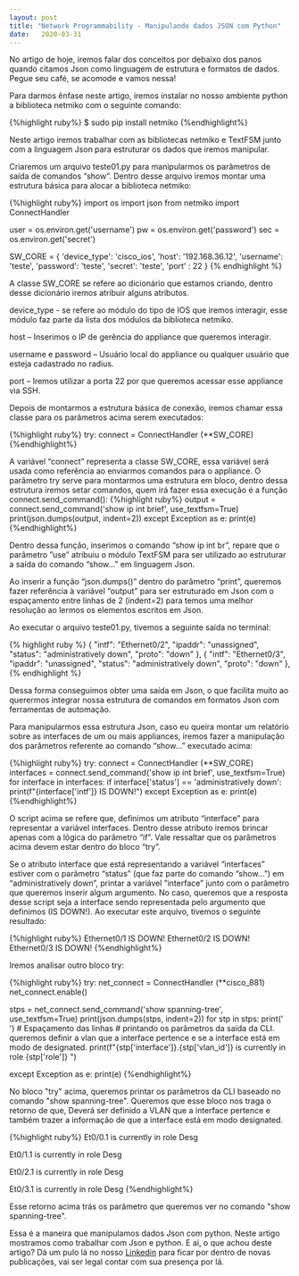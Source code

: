 ```yaml
---
layout: post 
title: "Network Programmability - Manipulando dados JSON com Python"
date:   2020-03-31
---
```


<p class="intro"><span class="dropcap">N</span>o artigo de hoje, iremos falar  dos conceitos por debaixo dos panos quando citamos Json como linguagem de estrutura e formatos de dados. Pegue seu café, se acomode e vamos nessa!</p>

<p>Para darmos ênfase neste artigo, iremos instalar no nosso ambiente python a biblioteca netmiko com o seguinte comando:</p>
{%highlight ruby%}
   $ sudo pip install netmiko
{%endhighlight%}
<p>Neste artigo iremos trabalhar com as bibliotecas netmiko e TextFSM junto com a linguagem Json para estruturar os dados que iremos manipular.</p>

<p>Criaremos um arquivo teste01.py para manipularmos os parâmetros de saída de comandos “show”. Dentro desse arquivo iremos montar uma estrutura básica para alocar a biblioteca netmiko:</p>
{%highlight ruby%}
 import os
 import json
 from netmiko import ConnectHandler

user = os.environ.get('username')
pw = os.environ.get('password')
sec = os.environ.get('secret')

SW_CORE = {
    'device_type': 'cisco_ios', 
    'host':   '192.168.36.12',
    'username': 'teste',
    'password': 'teste',
    'secret': 'teste', 
    'port' : 22
}
{% endhighlight %}
<p>A classe SW_CORE se refere ao dicionário que estamos criando, dentro desse dicionário iremos atribuir alguns atributos.</p>

<p>device_type - se refere ao módulo do tipo de IOS que iremos interagir, esse módulo faz parte da lista dos módulos da biblioteca netmiko.</p>

<p>host – Inserimos o IP de gerência do appliance que queremos interagir.</p>

<p>username e password – Usuário local do appliance ou qualquer usuário que esteja cadastrado no radius.</p>

<p>port – Iremos utilizar a porta 22 por que queremos acessar esse appliance via SSH.</p>

<p>Depois de montarmos a estrutura básica de conexão, iremos chamar essa classe para os parâmetros acima serem executados:   </p>
{%highlight ruby%}
 try:
	connect = ConnectHandler (**SW_CORE)
{%endhighlight%}

A variável “connect” representa a classe SW_CORE, essa variável será usada como referência ao enviarmos comandos para o appliance. O parâmetro try serve para montarmos uma estrutura em bloco, dentro dessa estrutura iremos setar comandos, quem irá fazer essa execução é a função connect.send_command():
{%highlight ruby%}
output = connect.send_command('show ip int brief', use_textfsm=True)
    print(json.dumps(output, indent=2))
except Exception as e:
    print(e)
{%endhighlight%}
<p>Dentro dessa função, inserimos o comando “show ip int br”, repare que o parâmetro ”use” atribuiu o módulo TextFSM para ser utilizado ao estruturar a saída do comando “show...” em linguagem Json.</p>

<p>Ao inserir a função “json.dumps()” dentro do parâmetro “print”, queremos fazer referência à variável “output” para ser estruturado em Json com o espaçamento entre linhas de 2 (indent=2) para temos uma melhor resolução ao lermos os elementos escritos em Json.</p>

<p>Ao executar o arquivo teste01.py, tivemos a seguinte saída no terminal:</p>
{% highlight ruby %} 
 {
    "intf": "Ethernet0/2",
    "ipaddr": "unassigned",
    "status": "administratively down",
    "proto": "down"
  },
  {
    "intf": "Ethernet0/3",
    "ipaddr": "unassigned",
    "status": "administratively down",
    "proto": "down"
  },
{% endhighlight %}
<p>Dessa forma conseguimos obter uma saída em Json, o que facilita muito ao querermos integrar nossa estrutura de comandos em formatos Json com ferramentas de automação.</p>

<p>Para manipularmos essa estrutura Json, caso eu queira montar um relatório sobre as interfaces de um ou mais appliances, iremos fazer a manipulação dos parâmetros referente ao comando “show...” executado acima:</p>
{%highlight ruby%}
 try:
	connect = ConnectHandler (**SW_CORE)
	interfaces = connect.send_command('show ip int brief', use_textfsm=True)
	for interface in interfaces:
        		if interface['status'] == 'administratively down':             
             		print(f"{interface['intf']} IS DOWN!")
except Exception as e:
   print(e) 
{%endhighlight%}
<p>O script acima se refere que, definimos um atributo “interface” para representar a variável interfaces. Dentro desse atributo iremos brincar apenas com a lógica do parâmetro “if”.  Vale ressaltar que os parâmetros acima devem estar dentro do bloco “try”.</p>

<p>Se o atributo interface que está representando a variável “interfaces” estiver com o parâmetro “status” (que faz parte do comando “show...”) em “administratively down”, printar a variável ”interface” junto com o parâmetro que queremos inserir algum argumento. No caso, queremos que a resposta desse script seja a interface sendo representada pelo argumento que definimos (IS DOWN!). Ao executar este arquivo, tivemos o seguinte resultado:</p>
{%highlight ruby%}
  Ethernet0/1 IS DOWN!
  Ethernet0/2 IS DOWN!
  Ethernet0/3 IS DOWN!
{%endhighlight%}
<p> Iremos analisar outro bloco try:</p>
{%highlight ruby%}
 try: 
  net_connect = ConnectHandler (**cisco_881)
  net_connect.enable() 

  stps = net_connect.send_command('show spanning-tree', use_textfsm=True)
  print(json.dumps(stps, indent=2))
  for stp in stps:
     print(' ') # Espaçamento das linhas
        # printando os parâmetros da saída da CLI. queremos definir a vlan que a interface pertence e se a interface está em modo de designated.
     print(f"{stp['interface']}.{stp['vlan_id']} is currently in role {stp['role']} ")
    
except Exception as e: 
    print(e)
{%endhighlight%}
<p>No bloco "try" acima, queremos printar os parâmetros da CLI baseado no comando "show spanning-tree". Queremos que esse bloco nos traga o retorno de que, Deverá ser definido a VLAN que a interface pertence e também trazer a informação de que a interface está em modo designated.</p>
{%highlight ruby%}
  Et0/0.1 is currently in role Desg 

  Et0/1.1 is currently in role Desg 

  Et0/2.1 is currently in role Desg 

  Et0/3.1 is currently in role Desg 
{%endhighlight%}
<p> Esse retorno acima trás os parâmetro que queremos ver no comando "show spanning-tree".</p>

<p>Essa é a maneira que manipulamos dados Json com python. Neste artigo mostramos como trabalhar com Json e python. E aí, o que achou deste artigo? Dá um pulo lá no nosso <a href="https://www.linkedin.com/company/ccna-student/?viewAsMember=true">Linkedin</a> para ficar por dentro de novas publicações, vai ser legal contar com sua presença por lá.</p>





